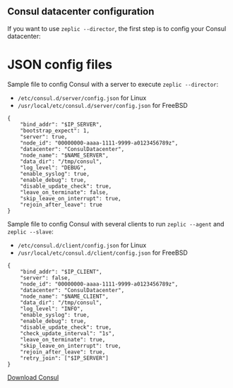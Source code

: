 ## Consul datacenter configuration

If you want to use `zeplic --director`, the first step is to config your Consul datacenter:

# JSON config files

Sample file to config Consul with a server to execute `zeplic --director`:
- `/etc/consul.d/server/config.json` for Linux
- `/usr/local/etc/consul.d/server/config.json` for FreeBSD

```
{
	"bind_addr": "$IP_SERVER",
	"bootstrap_expect": 1,
	"server": true,
	"node_id": "00000000-aaaa-1111-9999-a0123456789z",
	"datacenter": "ConsulDatacenter",
	"node_name": "$NAME_SERVER",
	"data_dir": "/tmp/consul",
	"log_level": "DEBUG",
	"enable_syslog": true,
	"enable_debug": true,
	"disable_update_check": true,
	"leave_on_terminate": false,
	"skip_leave_on_interrupt": true,
	"rejoin_after_leave": true
}
```

Sample file to config Consul with several clients to run `zeplic --agent` and `zeplic --slave`:
- `/etc/consul.d/client/config.json` for Linux
- `/usr/local/etc/consul.d/client/config.json` for FreeBSD

```
{
	"bind_addr": "$IP_CLIENT",
	"server": false,
	"node_id": "00000000-aaaa-1111-9999-a0123456789z",
	"datacenter": "ConsulDatacenter",
	"node_name": "$NAME_CLIENT",
	"data_dir": "/tmp/consul",
	"log_level": "INFO", 
	"enable_syslog": true,
	"enable_debug": true,
	"disable_update_check": true,
	"check_update_interval": "1s",
	"leave_on_terminate": true,
	"skip_leave_on_interrupt": true,
	"rejoin_after_leave": true,
	"retry_join": ["$IP_SERVER"]
}
```

[Download Consul](https://www.consul.io/downloads.html)
